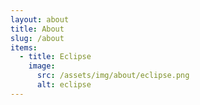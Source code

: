 ```yaml
---
layout: about
title: About
slug: /about
items:
  - title: Eclipse
    image:
      src: /assets/img/about/eclipse.png
      alt: eclipse
---
```


<br />

       

